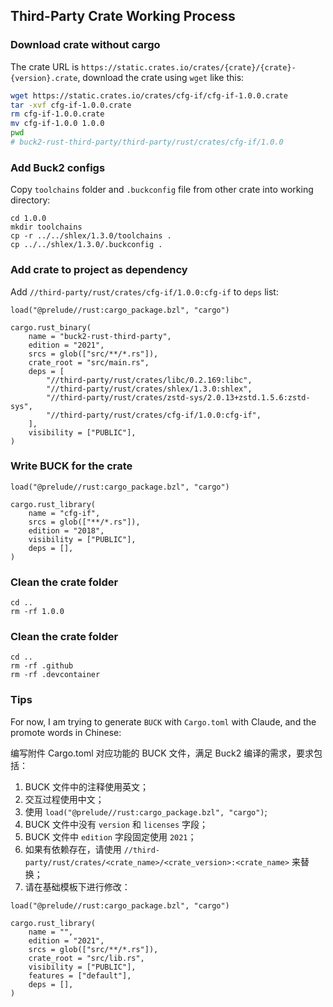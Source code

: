 ## Third-Party Crate Working Process

### Download crate without cargo

The crate URL is `https://static.crates.io/crates/{crate}/{crate}-{version}.crate`, download the crate using `wget` like this:

```bash
wget https://static.crates.io/crates/cfg-if/cfg-if-1.0.0.crate
tar -xvf cfg-if-1.0.0.crate
rm cfg-if-1.0.0.crate
mv cfg-if-1.0.0 1.0.0
pwd
# buck2-rust-third-party/third-party/rust/crates/cfg-if/1.0.0
```

### Add Buck2 configs

Copy `toolchains` folder and `.buckconfig` file from other crate into working directory:

```
cd 1.0.0
mkdir toolchains
cp -r ../../shlex/1.3.0/toolchains .
cp ../../shlex/1.3.0/.buckconfig .
```

### Add crate to project as dependency

Add `//third-party/rust/crates/cfg-if/1.0.0:cfg-if` to `deps` list:

```
load("@prelude//rust:cargo_package.bzl", "cargo")

cargo.rust_binary(
    name = "buck2-rust-third-party",
    edition = "2021",
    srcs = glob(["src/**/*.rs"]),
    crate_root = "src/main.rs",
    deps = [
        "//third-party/rust/crates/libc/0.2.169:libc",
        "//third-party/rust/crates/shlex/1.3.0:shlex",
        "//third-party/rust/crates/zstd-sys/2.0.13+zstd.1.5.6:zstd-sys",
        "//third-party/rust/crates/cfg-if/1.0.0:cfg-if",
    ],
    visibility = ["PUBLIC"],
)
```

### Write BUCK for the crate

```
load("@prelude//rust:cargo_package.bzl", "cargo")

cargo.rust_library(
    name = "cfg-if",
    srcs = glob(["**/*.rs"]),
    edition = "2018",
    visibility = ["PUBLIC"],
    deps = [],
)
```

### Clean the crate folder

```
cd ..
rm -rf 1.0.0
```

### Clean the crate folder

```
cd ..
rm -rf .github
rm -rf .devcontainer
```

### Tips

For now, I am trying to generate `BUCK` with `Cargo.toml` with Claude, and the promote words in Chinese:


编写附件 Cargo.toml 对应功能的 BUCK 文件，满足 Buck2 编译的需求，要求包括：

1. BUCK 文件中的注释使用英文；
2. 交互过程使用中文；
3. 使用 `load("@prelude//rust:cargo_package.bzl", "cargo")`;
4. BUCK 文件中没有 `version` 和 `licenses` 字段；
5. BUCK 文件中 `edition` 字段固定使用 `2021`；
6. 如果有依赖存在，请使用 `//third-party/rust/crates/<crate_name>/<crate_version>:<crate_name>` 来替换；
7. 请在基础模板下进行修改：
```
load("@prelude//rust:cargo_package.bzl", "cargo")

cargo.rust_library(
    name = "",
    edition = "2021",
    srcs = glob(["src/**/*.rs"]),
    crate_root = "src/lib.rs",
    visibility = ["PUBLIC"],
    features = ["default"],
    deps = [],
)
```

